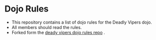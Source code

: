 Dojo Rules
==========

* This repository contains a list of dojo rules for the Deadly Vipers dojo.
* All members should read the rules.
* Forked form the [deady vipers dojo rules repo]("https://github.com/deadlyvipers/") .

